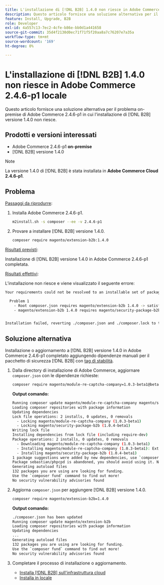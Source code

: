 ```yaml
---
title: L'installazione di [!DNL B2B] 1.4.0 non riesce in Adobe Commerce 2.4.6-p1 locale
description: Questo articolo fornisce una soluzione alternativa per il problema on-premise di Adobe Commerce 2.4.6-p1 in cui l'installazione della versione 1.4.0 di  [!DNL B2B]  non riesce.
feature: Install, Upgrade, B2B
role: Developer
exl-id: 4a557c13-7ec2-4cfe-b86e-bb0d1a441658
source-git-commit: 35d4f2130d0ec71f71f5f20aa8a7c76207e7a35a
workflow-type: tm+mt
source-wordcount: '169'
ht-degree: 0%

---
```


# L&#39;installazione di [!DNL B2B] 1.4.0 non riesce in Adobe Commerce 2.4.6-p1 locale

Questo articolo fornisce una soluzione alternativa per il problema on-premise di Adobe Commerce 2.4.6-p1 in cui l&#39;installazione di [!DNL B2B] versione 1.4.0 non riesce.

## Prodotti e versioni interessati

* Adobe Commerce 2.4.6-p1 **on-premise**
* [!DNL B2B] versione 1.4.0

>[!NOTE]
>
>La versione 1.4.0 di [!DNL B2B] è stata installata in **Adobe Commerce Cloud 2.4.6-p1**.

## Problema

<u>Passaggi da riprodurre</u>:

1. Installa Adobe Commerce 2.4.6-p1.

   ```bash
   m2install.sh -s composer --ee -v 2.4.6-p1
   ```

1. Provare a installare [!DNL B2B] versione 1.4.0.

   ```bash
   composer require magento/extension-b2b:1.4.0
   ```

<u>Risultati previsti</u>:

Installazione di [!DNL B2B] versione 1.4.0 in Adobe Commerce 2.4.6-p1 completata.

<u>Risultati effettivi</u>:

L’installazione non riesce e viene visualizzato il seguente errore:

```bash
Your requirements could not be resolved to an installable set of packages.

  Problem 1
    - Root composer.json requires magento/extension-b2b 1.4.0 -> satisfiable by magento/extension-b2b[1.4.0].
    - magento/extension-b2b 1.4.0 requires magento/security-package-b2b 1.0.4-beta1 -> found magento/security-package-b2b[1.0.4-beta1] but it does not match your minimum-stability.


Installation failed, reverting ./composer.json and ./composer.lock to their original content.
```

## Soluzione alternativa

Installazione o aggiornamento a [!DNL B2B] versione 1.4.0 in Adobe Commerce 2.4.6-p1 completato aggiungendo dipendenze manuali per il pacchetto di sicurezza [!DNL B2B] con [tag di stabilità](https://getcomposer.org/doc/04-schema.md#package-links).

1. Dalla directory di installazione di Adobe Commerce, aggiornare `composer.json` con le dipendenze richieste:

   ```bash
   composer require magento/module-re-captcha-company=1.0.3-beta1@beta magento/security-package-b2b=1.0.4-beta1@beta
   ```

   **Output comando:**

   ```bash
   Running composer update magento/module-re-captcha-company magento/security-package-b2b
   Loading composer repositories with package information
   Updating dependencies
   Lock file operations: 2 installs, 0 updates, 0 removals
     - Locking magento/module-re-captcha-company (1.0.3-beta1)
     - Locking magento/security-package-b2b (1.0.4-beta1)
   Writing lock file
   Installing dependencies from lock file (including require-dev)
   Package operations: 2 installs, 0 updates, 0 removals
     - Downloading magento/module-re-captcha-company (1.0.3-beta1)
     - Installing magento/module-re-captcha-company (1.0.3-beta1): Extracting archive
     - Installing magento/security-package-b2b (1.0.4-beta1)
   1 package suggestions were added by new dependencies, use `composer suggest` to see details.
   Package sebastian/phpcpd is abandoned, you should avoid using it. No replacement was suggested.
   Generating autoload files
   132 packages you are using are looking for funding.
   Use the `composer fund` command to find out more!
   No security vulnerability advisories found
   ```

1. Aggiorna `composer.json` per aggiungere [!DNL B2B] versione 1.4.0.

   ```bash
   composer require magento/extension-b2b=1.4.0
   ```

   **Output comando:**

   ```bash
   ./composer.json has been updated
   Running composer update magento/extension-b2b
   Loading composer repositories with package information
   Updating dependencies
   ...
   Generating autoload files
   132 packages you are using are looking for funding.
   Use the `composer fund` command to find out more!
   No security vulnerability advisories found
   ```

1. Completare il processo di installazione o aggiornamento.

   * [Installa [!DNL B2B] sull&#39;infrastruttura cloud](https://experienceleague.adobe.com/docs/commerce-cloud-service/user-guide/configure-store/b2b-module.html?lang=it)
   * [Installa in locale](https://experienceleague.adobe.com/docs/commerce-admin/b2b/install.html?lang=it)
